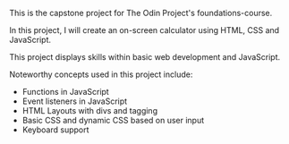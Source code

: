 This is the capstone project for The Odin Project's foundations-course.

In this project, I will create an on-screen calculator using HTML, CSS and JavaScript.

This project displays skills within basic web development and JavaScript.

Noteworthy concepts used in this project include:
  * Functions in JavaScript
  * Event listeners in JavaScript
  * HTML Layouts with divs and tagging
  * Basic CSS and dynamic CSS based on user input
  * Keyboard support
